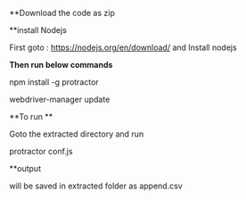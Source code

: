 **Download the code as zip


**install Nodejs

First goto : https://nodejs.org/en/download/
and Install nodejs

**Then run below commands**

npm install -g protractor

webdriver-manager update


**To run **

Goto the extracted directory and run

protractor conf.js


**output

will be saved in extracted folder as append.csv

